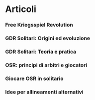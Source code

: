 # Articoli

<div class="card">
  <h3>Free Kriegsspiel Revolution </h3>
  <p><b></b></p>
  <a href="https://www.eclecticagdr.it/2022/04/28/free-kriegsspiel-revolution/"><span class="card-link-spanner"></span></a>
</div>

<div class="card">
  <h3>GDR Solitari: Origini ed evoluzione</h3>
  <p><b></b></p>
  <a href="https://www.eclecticagdr.it/2022/05/07/gdr-solitari-parte-i-origini-ed-evoluzione/"><span class="card-link-spanner"></span></a>
</div>

<div class="card">
  <h3>GDR Solitari: Teoria e pratica</h3>
  <p><b></b></p>
  <a href="https://www.eclecticagdr.it/2022/05/12/gdr-solitari-parte-ii-teoria-e-pratica/"><span class="card-link-spanner"></span></a>
</div>

<div class="card">
  <h3>OSR: principi di arbitri e giocatori</h3>
  <p><b></b></p>
  <a href="https://syrinx.zeruhur.space/teoria/2021/09/08/principi-arbitri-giocatori/"><span class="card-link-spanner"></span></a>
</div>

<div class="card">
  <h3>Giocare OSR in solitario</h3>
  <p><b></b></p>
  <a href="https://syrinx.zeruhur.space/guide/2021/04/09/giocare-solitario/"><span class="card-link-spanner"></span></a>
</div>

<div class="card">
  <h3>Idee per allineamenti alternativi</h3>
  <p><b></b></p>
  <a href="https://syrinx.zeruhur.space/materiali/2021/01/19/allineamento-alternativo/"><span class="card-link-spanner"></span></a>
</div>
